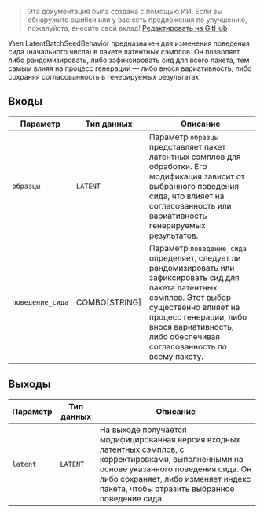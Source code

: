 > Эта документация была создана с помощью ИИ. Если вы обнаружите ошибки или у вас есть предложения по улучшению, пожалуйста, внесите свой вклад! [Редактировать на GitHub](https://github.com/Comfy-Org/embedded-docs/blob/main/comfyui_embedded_docs/docs/LatentBatchSeedBehavior/ru.md)

Узел LatentBatchSeedBehavior предназначен для изменения поведения сида (начального числа) в пакете латентных сэмплов. Он позволяет либо рандомизировать, либо зафиксировать сид для всего пакета, тем самым влияя на процесс генерации — либо внося вариативность, либо сохраняя согласованность в генерируемых результатах.

## Входы

| Параметр        | Тип данных   | Описание |
|-----------------|--------------|-------------|
| `образцы`       | `LATENT`     | Параметр `образцы` представляет пакет латентных сэмплов для обработки. Его модификация зависит от выбранного поведения сида, что влияет на согласованность или вариативность генерируемых результатов. |
| `поведение_сида` | COMBO[STRING] | Параметр `поведение_сида` определяет, следует ли рандомизировать или зафиксировать сид для пакета латентных сэмплов. Этот выбор существенно влияет на процесс генерации, либо внося вариативность, либо обеспечивая согласованность по всему пакету. |

## Выходы

| Параметр | Тип данных | Описание |
|-----------|-------------|-------------|
| `latent`  | `LATENT`    | На выходе получается модифицированная версия входных латентных сэмплов, с корректировками, выполненными на основе указанного поведения сида. Он либо сохраняет, либо изменяет индекс пакета, чтобы отразить выбранное поведение сида. |
